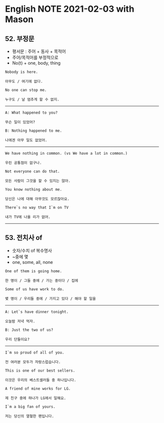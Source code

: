 
# English NOTE 2021-02-03 with Mason

## 52. 부정문
- 평서문 : 주어 + 동사 + 목적어
- 주어/목적어를 부정적으로
- No(t) + one, body, thing
```
Nobody is here.

아무도 / 여기에 없다.
```
```
No one can stop me.

누구도 / 날 멈추게 할 수 없지.
```
---
```
A: What happened to you?

무슨 일이 있었어?

B: Nothing happened to me.

나에겐 아무 일도 없었어.
```
---
```
We have nothing in common. (vs We have a lot in common.)

우린 공통점이 없구나.
```
```
Not everyone can do that.

모든 사람이 그것을 할 수 있지는 않아.
```
```
You know nothing about me.

당신은 나에 대해 아무것도 모르잖아요.
```
```
There`s no way that I`m on TV

내가 TV에 나올 리가 없어.
```
---
## 53. 전치사 of
- 숫자/수치 of 복수명사
- ~중에 몇
- one, some, all, none
```
One of them is going home.

한 명이 / 그들 중에 / 가는 중이다 / 집에
```
```
Some of us have work to do.

몇 명이 / 우리들 중에 / 가지고 있다 / 해야 할 일을
```
---
```
A: Let`s have dinner tonight.

오늘밤 저녁 먹자.

B: Just the two of us?

우리 단둘이요?
```
---
```
I`m so proud of all of you.

전 여러분 모두가 자랑스럽습니다.
```
```
This is one of our best sellers.

이것은 우리의 베스트셀러들 중 하나입니다.
```
```
A friend of mine works for LG.

제 친구 중에 하나가 LG에서 일해요.
```
```
I`m a big fan of yours.

저는 당신의 열혈한 팬입니다.
```
